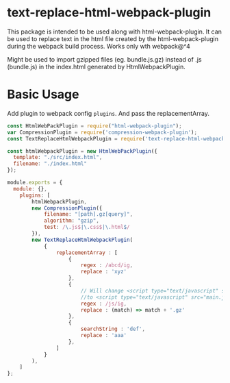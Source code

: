 # text-replace-html-webpack-plugin

This package is intended to be used along with html-webpack-plugin. It can be used to replace text in the html file created by the html-webpack-plugin during the webpack build process. Works only wth webpack@^4

Might be used to import gzipped files (eg. bundle.js.gz) instead of .js (bundle.js) in the index.html generated by HtmlWebpackPlugin.

# Basic Usage

Add plugin to webpack config `plugins`. And pass the replacementArray.

```javascript
const HtmlWebPackPlugin = require("html-webpack-plugin");
var CompressionPlugin = require('compression-webpack-plugin');
const TextReplaceHtmlWebpackPlugin = require('text-replace-html-webpack-plugin');

const htmlWebpackPlugin = new HtmlWebPackPlugin({
  template: "./src/index.html",
  filename: "./index.html"
});

module.exports = {
  module: {},
    plugins: [
        htmlWebpackPlugin,
        new CompressionPlugin({
            filename: "[path].gz[query]",
            algorithm: "gzip",
            test: /\.js$|\.css$|\.html$/
        }),
        new TextReplaceHtmlWebpackPlugin(
            {
                replacementArray : [
                    {
                        regex : /abcd/ig,
                        replace : 'xyz'
                    },
                    {
                        // Will change <script type="text/javascript" src="main.js">
                        //to <script type="text/javascript" src="main.js.gz">
                        regex : /js/ig,
                        replace : (match) => match + '.gz'
                    },
                    {
                        searchString : 'def',
                        replace : 'aaa'
                    },
                ]
            }
        ),
    ]
};
```
